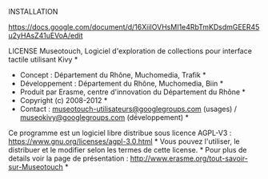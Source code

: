 INSTALLATION

https://docs.google.com/document/d/16XiiIOVHsMI1e4RbTmKDsdmGEER45u2yHAsZ41uEVoA/edit

LICENSE
Museotouch, Logiciel d'exploration de collections pour interface tactile utilisant Kivy                        *
 *  Concept : Département du Rhône, Muchomedia, Trafik *  
 *  Développement : Département du Rhône, Muchomedia, Biin *  
 *  Produit par Erasme, centre d'innovation du Département du Rhône  *
 *  Copyright (c) 2008-2012                                                *
 *  Contact : museotouch-utilisateurs@googlegroups.com (usages) / museokivy@googlegroups.com (développement) *

Ce programme est un logiciel libre distribue sous licence AGPL-V3 : https://www.gnu.org/licenses/agpl-3.0.html *
Vous pouvez l'utiliser, le distribuer et le modifier selon les termes de cette license. *
Pour plus de details voir la page de présentation : http://www.erasme.org/tout-savoir-sur-Museotouch *
